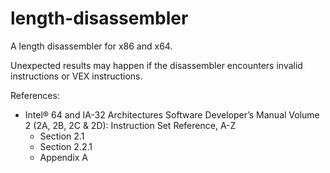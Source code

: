 # length-disassembler
A length disassembler for x86 and x64.

Unexpected results may happen if the disassembler encounters invalid instructions or VEX instructions.

References:
 * Intel® 64 and IA-32 Architectures Software Developer’s Manual Volume 2 (2A, 2B, 2C & 2D): Instruction Set Reference, A-Z
   - Section 2.1
   - Section 2.2.1
   - Appendix A
